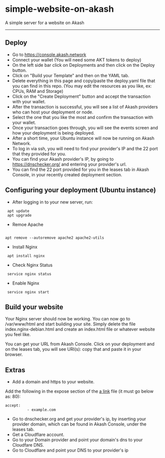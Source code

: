 # simple-website-on-akash
A simple server for a website on Akash

---

## Deploy

- Go to https://console.akash.network
- Connect your wallet (You will need some AKT tokens to deploy)
- On the left side bar click on Deployments and then click on the Deploy button.
- Click on "Build your Template" and then on the YAML tab.
- Delete everything in this page and copy/paste the deploy.yaml file that you can find in this repo. (You may edit the resources as you like, ex: CPUs, RAM and Storage)
- Click on the "Create Deployment" button and accept the transaction with your wallet.
- After the transaction is successful, you will see a list of Akash providers who can host your deployment or node.
- Select the one that you like the most and confirm the transaction with your wallet.
- Once your transaction goes through, you will see the events screen and how your deployment is being deployed.
- After a short time, your Ubuntu instance will now be running on Akash Network.
- To log in via ssh, you will need to find your provider's IP and the 22 port that they provided for you.
- You can find your Akash provider's IP, by going to https://dnschecker.org/ and entering your provider's url.
- You can find the 22 port provided for you in the leases tab in Akash Console, in your recently created deployment section. 

## Configuring your deployment (Ubuntu instance)

- After logging in to your new server, run:

``` 
 apt update
 apt upgrade 
```

- Remoe Apache

```

apt remove --autoremove apache2 apache2-utils  
```

- Install Nginx

``` 
 apt install nginx
```

- Check Nginx Status

``` 
 service nginx status
```

- Enable Nginx

``` 
 service nginx start
```

## Build your website

Your Nginx server should now be working. You can now go to /var/www/html and start building your site.  Simply delete the file index.nginx-debian.html and create an index.html file or whatever website you feel like.

You can get your URL from Akash Console. Click on your deployment and on the leases tab, you will see URI(s): copy that and paste it in your browser. 

## Extras

- Add a domain and https to your website.

Add the following in the expose section of the [a link](deploy.yaml) file (it must go below as: 80):

``` 
accept:
          - example.com
```
- Go to dnschecker.org and get your provider's ip, by inserting your provider domain, which can be found in Akash Console, under the leases tab. 
- Get a Cloudflare account.
- Go to your Domain provider and point your domain's dns to your Cloudfare DNS.
- Go to Cloudflare and point your DNS to your provider's ip


